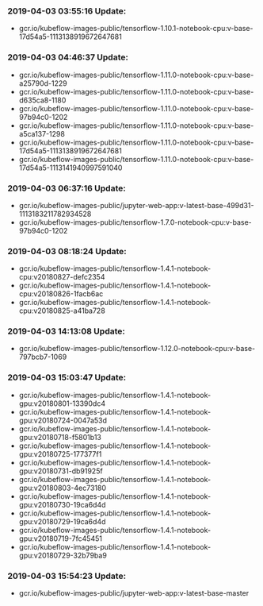 ### 2019-04-03 03:55:16 Update:

- gcr.io/kubeflow-images-public/tensorflow-1.10.1-notebook-cpu:v-base-17d54a5-1113138919672647681
### 2019-04-03 04:46:37 Update:

- gcr.io/kubeflow-images-public/tensorflow-1.11.0-notebook-cpu:v-base-a25790d-1229
- gcr.io/kubeflow-images-public/tensorflow-1.11.0-notebook-cpu:v-base-d635ca8-1180
- gcr.io/kubeflow-images-public/tensorflow-1.11.0-notebook-cpu:v-base-97b94c0-1202
- gcr.io/kubeflow-images-public/tensorflow-1.11.0-notebook-cpu:v-base-a5ca137-1298
- gcr.io/kubeflow-images-public/tensorflow-1.11.0-notebook-cpu:v-base-17d54a5-1113138919672647681
- gcr.io/kubeflow-images-public/tensorflow-1.11.0-notebook-cpu:v-base-17d54a5-1113141940997591040
### 2019-04-03 06:37:16 Update:

- gcr.io/kubeflow-images-public/jupyter-web-app:v-latest-base-499d31-1113183211782934528
- gcr.io/kubeflow-images-public/tensorflow-1.7.0-notebook-cpu:v-base-97b94c0-1202
### 2019-04-03 08:18:24 Update:

- gcr.io/kubeflow-images-public/tensorflow-1.4.1-notebook-cpu:v20180827-defc2354
- gcr.io/kubeflow-images-public/tensorflow-1.4.1-notebook-cpu:v20180826-1facb6ac
- gcr.io/kubeflow-images-public/tensorflow-1.4.1-notebook-cpu:v20180825-a41ba728
### 2019-04-03 14:13:08 Update:

- gcr.io/kubeflow-images-public/tensorflow-1.12.0-notebook-cpu:v-base-797bcb7-1069
### 2019-04-03 15:03:47 Update:

- gcr.io/kubeflow-images-public/tensorflow-1.4.1-notebook-gpu:v20180801-13390dc4
- gcr.io/kubeflow-images-public/tensorflow-1.4.1-notebook-gpu:v20180724-0047a53d
- gcr.io/kubeflow-images-public/tensorflow-1.4.1-notebook-gpu:v20180718-f5801b13
- gcr.io/kubeflow-images-public/tensorflow-1.4.1-notebook-gpu:v20180725-177377f1
- gcr.io/kubeflow-images-public/tensorflow-1.4.1-notebook-gpu:v20180731-db91925f
- gcr.io/kubeflow-images-public/tensorflow-1.4.1-notebook-gpu:v20180803-4ec73180
- gcr.io/kubeflow-images-public/tensorflow-1.4.1-notebook-gpu:v20180730-19ca6d4d
- gcr.io/kubeflow-images-public/tensorflow-1.4.1-notebook-gpu:v20180729-19ca6d4d
- gcr.io/kubeflow-images-public/tensorflow-1.4.1-notebook-gpu:v20180719-7fc45451
- gcr.io/kubeflow-images-public/tensorflow-1.4.1-notebook-gpu:v20180729-32b79ba9
### 2019-04-03 15:54:23 Update:

- gcr.io/kubeflow-images-public/jupyter-web-app:v-latest-base-master
